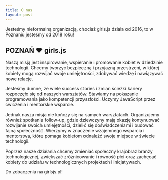 ```yaml
---
title: O nas
layout: post
---
```


Jesteśmy nieformalną organizacją, chociaż girls.js działa od 2016, to w Poznaniu jesteśmy od 2018 roku!

## POZNAŃ ❤️ girls.js

Naszą misją jest inspirowanie, wspieranie i promowanie kobiet w dziedzinie technologii. Chcemy tworzyć bezpieczną i przyjazną przestrzeni, w której kobiety mogą rozwijać swoje umiejętności, zdobywać wiedzę i nawiązywać nowe relacje.

Jesteśmy dumne, że wiele success stories i zmian ścieżki kariery rozpoczęło się od naszych warsztatów. Stawiamy na pokazanie programowania jako kompetencji przyszłości. Uczymy JavaScript przez ćwiczenia i mentorskie wsparcie.

Jednak nasza misja nie kończy się na samych warsztatach. Organizujemy również spotkania follow-up, gdzie dziewczyny mają okazję kontynuować rozwijanie swoich umiejętności, dzielić się doświadczeniami i budować fajną społeczność. Wierzymy w znaczenie wzajemnego wsparcia i mentorstwa, które pomaga kobietom odnaleźć swoje miejsce w świecie technologii.

Poprzez nasze działania chcemy zmieniać społeczny krajobraz branży technologicznej, zwiększać zróżnicowanie i równość płci oraz zachęcać kobiety do udziału w technologicznych projektach i inicjatywach.

Do zobaczenia na girlsjs.pl!